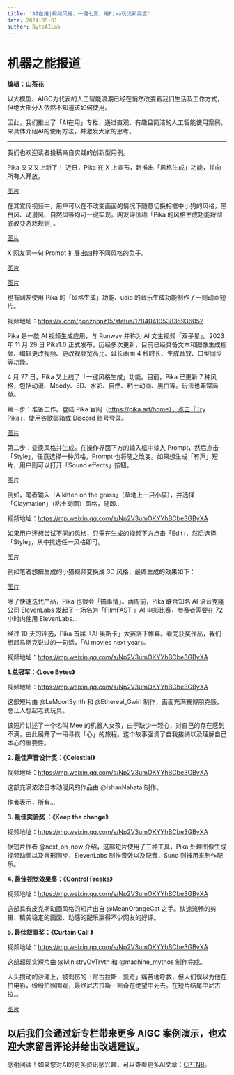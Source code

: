 ```yaml
---
title: 'AI在用|视频风格，一键七变，用Pika玩出新高度'
date: 2024-05-01
author: ByteAILab
---
```


# 机器之能报道
**编辑：山茶花**

以大模型、AIGC为代表的人工智能浪潮已经在悄然改变着我们生活及工作方式，但绝大部分人依然不知道该如何使用。

因此，我们推出了「AI在用」专栏，通过直观、有趣且简洁的人工智能使用案例，来具体介绍AI的使用方法，并激发大家的思考。

---
 我们也欢迎读者投稿亲自实践的创新型用例。

Pika 又又又上新了！
近日，Pika 在 X 上宣布，新推出「风格生成」功能，并向所有人开放。

[图片](https://image.jiqizhixin.com/uploads/editor/559296ea-f1e9-46e8-9fe9-0df11fda6018/640.png)

在其宣传视频中，用户可以在不改变画面的情况下随意切换相框中小狗的风格，黑白风、动漫风、自然风等均可一键实现。网友评价称「Pika 的风格生成功能将彻底改变游戏规则」。

[图片](https://image.jiqizhixin.com/uploads/editor/3a8de2df-9b18-40b4-9f8b-766d885c39f5/640.gif)

X 网友同一句 Prompt 扩展出四种不同风格的兔子。

[图片](https://image.jiqizhixin.com/uploads/editor/729c9cde-1594-4b76-ba17-17a2d318f330/640.png)

[图片](https://image.jiqizhixin.com/uploads/editor/ebc20da5-057b-482d-8343-3d851417bf6b/640.gif)

也有网友使用 Pika 的「风格生成」功能、udio 的音乐生成功能制作了一则动画短片。

视频地址：https://x.com/ponzponz15/status/1784041053835936052

Pika 是一款 AI 视频生成应用，与 Runway 并称为 AI 文生视频「双子星」。2023 年 11 月 29 日 Pika1.0 正式发布，历经多次更新，目前已经具备文本和图像生成视频、编辑更改视频、更改视频宽高比、延长画面 4 秒时长、生成音效、口型同步等功能。

4 月 27 日，Pika 又上线了「一键风格生成」功能。目前，Pika 已更新 7 种风格，包括动漫、Moody、3D、水彩、自然、粘土动画、黑白等。玩法也非常简单。

第一步：准备工作。登陆 Pika 官网（https://pika.art/home），点击「Try Pika」，使用谷歌邮箱或 Discord 账号登录。

[图片](https://image.jiqizhixin.com/uploads/editor/3be51641-2aac-47d7-8413-fbc2bf3f3e31/640.png)

第二步：变换风格并生成。在操作界面下方的输入框中输入 Prompt，然后点击「Style」，任意选择一种风格，Prompt 也将随之改变。如果想生成「有声」短片，用户则可以打开「Sound effects」按钮。

[图片](https://image.jiqizhixin.com/uploads/editor/a50235bb-df1a-4a5d-bcdf-a619e415178a/640.png)

例如，笔者输入「A kitten on the grass」（草地上一只小猫），并选择「Claymation」（粘土动画）风格，随即...

视频地址：https://mp.weixin.qq.com/s/Np2V3umOKYYhBCbe3GByXA

如果用户还想尝试不同的风格，只需在生成的视频下方点击「Edit」，然后选择「Style」，从中挑选任一风格即可。

[图片](https://image.jiqizhixin.com/uploads/editor/49038d6f-b03f-4903-9edd-c732ec2ff8ea/640.png)

例如笔者想把生成的小猫视频变换成 3D 风格，最终生成的效果如下：

[图片](https://image.jiqizhixin.com/uploads/editor/795fc90c-6274-49c5-8cf1-85fd3c2ee090/640.gif)

除了快速迭代产品，Pika 也很会「搞事情」。两周前，Pika 联合知名 AI 语音克隆公司 ElevenLabs 发起了一场名为「FilmFAST 」AI 电影比赛，参赛者需要在 72 小时内使用 ElevenLabs...

经过 10 天的评选，Pika 首届「AI 奥斯卡」大赛落下帷幕。看完获奖作品，我们想起马斯克说过的一句话，「AI movies next year」。

视频地址：https://mp.weixin.qq.com/s/Np2V3umOKYYhBCbe3GByXA

**1.总冠军：《Love Bytes》**

视频地址：https://mp.weixin.qq.com/s/Np2V3umOKYYhBCbe3GByXA

这部短片由 @LeMoonSynth 和 @Ethereal_Gwirl 制作，画面充满赛博朋克感，总让人想起老式玩具。

该短片讲述了一个名叫 Mee 的机器人女孩，由于缺少一颗心，对自己的存在感到不满，由此展开了一段寻找「心」的旅程。这个故事强调了自我接纳以及理解自己本心的重要性。

**2. 最佳声音设计奖：《Celestial》**

视频地址：https://mp.weixin.qq.com/s/Np2V3umOKYYhBCbe3GByXA

这部充满浓浓日本动漫风的作品由 @IshanNahata 制作。

作者表示，所有...

**3. 最佳实验奖 ：《Keep the change》**

视频地址：https://mp.weixin.qq.com/s/Np2V3umOKYYhBCbe3GByXA

据短片作者 @next_on_now 介绍，这部短片使用了三种工具，Pika 处理图像生成视频动画以及唇形同步，ElevenLabs 制作音效以及配音，Suno 则被用来制作配乐。

**4. 最佳视觉效果奖：《Control Freaks》**

视频地址：https://mp.weixin.qq.com/s/Np2V3umOKYYhBCbe3GByXA

这部具有皮克斯动画风格的短片出自 @MeanOrangeCat 之手。快速流畅的剪辑、精美稳定的画面、动感的配乐赢得不少网友的好评。

**5. 最佳叙事奖：《Curtain Call 》**

视频地址：https://mp.weixin.qq.com/s/Np2V3umOKYYhBCbe3GByXA

这部超现实短片由 @MinistryOvTrvth 和 @machine_mythos 制作完成。

人头攒动的沙滩上，被刺伤的「尼古拉斯・凯奇」痛苦地呼救，但人们误以为他在拍电影，纷纷拍照围观，最终尼古拉斯・凯奇在绝望中死去。在短片结尾中尼古拉...

[图片](https://image.jiqizhixin.com/uploads/editor/072b8c42-44ac-41dd-b4e4-0ca5ddbc7531/640.png)

以后我们会通过新专栏带来更多 AIGC 案例演示，也欢迎大家留言评论并给出改进建议。
---
感谢阅读！如果您对AI的更多资讯感兴趣，可以查看更多AI文章：[GPTNB](https://gptnb.com)。